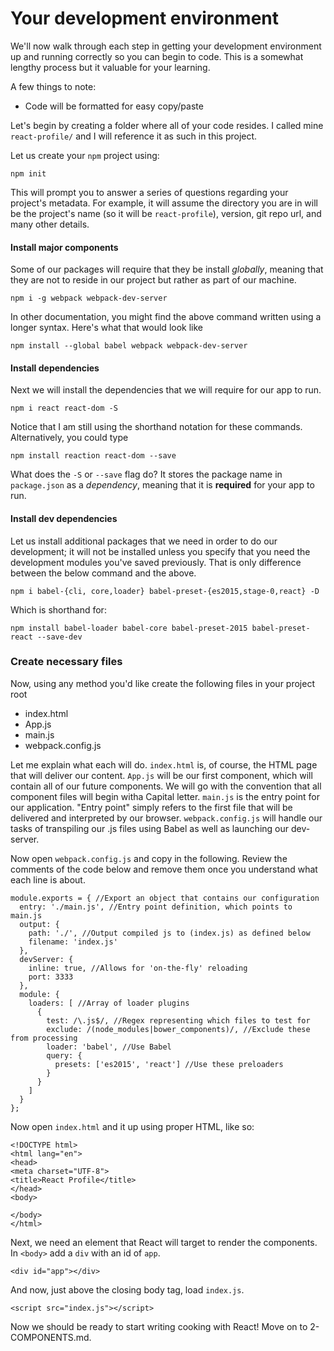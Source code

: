 # Your development environment

We'll now walk through each step in getting your development environment up and running correctly so you can begin to code. This is a somewhat lengthy process but it valuable for your learning. 

A few things to note:
- Code will be formatted for easy copy/paste

Let's begin by creating a folder where all of your code resides. I called mine `react-profile/` and I will reference it as such in this project. 

Let us create your `npm` project using:

    npm init
    
This will prompt you to answer a series of questions regarding your project's metadata. For example, it will assume the directory you are in will be the project's name (so it will be `react-profile`), version, git repo url, and many other details. 

#### Install major components

Some of our packages will require that they be install _globally_, meaning that they are not to reside in our project but rather as part of our machine. 

    npm i -g webpack webpack-dev-server

In other documentation, you might find the above command written using a longer syntax. Here's what that would look like

    npm install --global babel webpack webpack-dev-server

#### Install dependencies

Next we will install the dependencies that we will require for our app to run. 

    npm i react react-dom -S

Notice that I am still using the shorthand notation for these commands. Alternatively, you could type

    npm install reaction react-dom --save

What does the `-S` or `--save` flag do? It stores the package name in `package.json` as a _dependency_, meaning that it is **required** for your app to run. 

#### Install dev dependencies

Let us install additional packages that we need in order to do our development; it will not be installed unless you specify that you need the development modules you've saved previously. That is only difference between the below command and the above. 

    npm i babel-{cli, core,loader} babel-preset-{es2015,stage-0,react} -D
    
Which is shorthand for:

    npm install babel-loader babel-core babel-preset-2015 babel-preset-react --save-dev
    
### Create necessary files

Now, using any method you'd like create the following files in your project root

- index.html
- App.js
- main.js
- webpack.config.js 

Let me explain what each will do.
`index.html` is, of course, the HTML page that will deliver our content.
`App.js` will be our first component, which will contain all of our future components. We will go with the convention that all component files will begin witha Capital letter.
`main.js` is the entry point for our application. "Entry point" simply refers to the first file that will be delivered and interpreted by our browser.
`webpack.config.js` will handle our tasks of transpiling our .js files using Babel as well as launching our dev-server. 

Now open `webpack.config.js` and copy in the following. Review the comments of the code below and remove them once you understand what each line is about. 

    module.exports = { //Export an object that contains our configuration
      entry: './main.js', //Entry point definition, which points to main.js
      output: {
        path: './', //Output compiled js to (index.js) as defined below
        filename: 'index.js'
      },
      devServer: {
        inline: true, //Allows for 'on-the-fly' reloading
        port: 3333
      },
      module: {
        loaders: [ //Array of loader plugins 
          {
            test: /\.js$/, //Regex representing which files to test for
            exclude: /(node_modules|bower_components)/, //Exclude these from processing 
            loader: 'babel', //Use Babel
            query: {
              presets: ['es2015', 'react'] //Use these preloaders
            }
          }
        ]
      }
    };
    
Now open `index.html` and it up using proper HTML, like so:
  
    <!DOCTYPE html>
    <html lang="en">
    <head>
    <meta charset="UTF-8">
    <title>React Profile</title>
    </head>
    <body>
    
    </body>
    </html>
    
Next, we need an element that React will target to render the components. In `<body>` add a `div` with an id of `app`.

    <div id="app"></div>
    
And now, just above the closing body tag, load `index.js`. 

    <script src="index.js"></script>
    
Now we should be ready to start writing cooking with React! Move on to 2-COMPONENTS.md. 